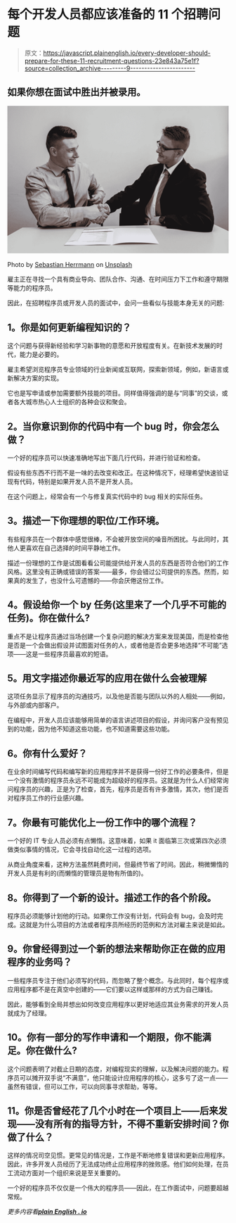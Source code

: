 # 每个开发人员都应该准备的 11 个招聘问题

> 原文：<https://javascript.plainenglish.io/every-developer-should-prepare-for-these-11-recruitment-questions-23e843a75e1f?source=collection_archive---------9----------------------->

## 如果你想在面试中胜出并被录用。

![](img/f211fa9313090cb9a896785a1b85d4d9.png)

Photo by [Sebastian Herrmann](https://unsplash.com/@officestock?utm_source=medium&utm_medium=referral) on [Unsplash](https://unsplash.com?utm_source=medium&utm_medium=referral)

雇主正在寻找一个具有商业导向、团队合作、沟通、在时间压力下工作和遵守期限等能力的程序员。

因此，在招聘程序员或开发人员的面试中，会问一些看似与技能本身无关的问题:

## **1。你是如何更新编程知识的？**

这个问题与获得新经验和学习新事物的意愿和开放程度有关。在新技术发展的时代，能力是必要的。

雇主希望浏览程序员专业领域的行业新闻或互联网，探索新领域，例如，新语言或新解决方案的实现。

它也是写申请或参加需要额外技能的项目。同样值得强调的是与“同事”的交谈，或者各大城市热心人士组织的各种会议和聚会。

## **2。当你意识到你的代码中有一个 bug 时，你会怎么做？**

一个好的程序员可以快速准确地写出下面几行代码，并进行验证和检查。

假设有些东西不行而不是一味的去改变和改正。在这种情况下，经理希望快速验证现有代码，特别是如果开发人员不是开发人员。

在这个问题上，经常会有一个与修复真实代码中的 bug 相关的实际任务。

## **3。描述一下你理想的职位/工作环境。**

有些程序员在一个群体中感觉很棒，不会被开放空间的噪音所困扰。与此同时，其他人更喜欢在自己选择的时间平静地工作。

描述一份理想的工作是试图看看公司能提供给开发人员的东西是否符合他们的工作风格。这里没有正确或错误的答案——最多，你会错过公司提供的东西。然而，如果真的发生了，也没什么可遗憾的——你会厌倦这份工作。

## **4。假设给你一个 by 任务(这里来了一个几乎不可能的任务)。你在做什么?**

重点不是让程序员通过当场创建一个复杂问题的解决方案来发现美国，而是检查他是否是一个会做出假设并试图面对任务的人，或者他是否会更多地选择“不可能”选项——这是一些程序员最喜欢的短语。

## **5。用文字描述你最近写的应用在做什么会被理解**

这项任务显示了程序员的沟通技巧，以及他是否能与团队以外的人相处——例如，与外部或内部客户。

在编程中，开发人员应该能够用简单的语言讲述项目的假设，并询问客户没有预见到的功能，因为他不知道这些功能，也不知道需要这些功能。

## **6。你有什么爱好？**

在业余时间编写代码和编写新的应用程序并不是获得一份好工作的必要条件，但是一个没有激情的程序员永远不可能成为超级好的程序员。这就是为什么人们经常询问程序员的兴趣，正是为了检查，首先，程序员是否有许多激情，其次，他们是否对程序员工作的行业感兴趣。

## **7。你最有可能优化上一份工作中的哪个流程？**

一个好的 IT 专业人员必须有点懒惰。这意味着，如果 it 面临第三次或第四次必须做类似事情的情况，它会寻找自动化这一过程的选项。

从商业角度来看，这种方法虽然耗费时间，但最终节省了时间。因此，稍微懒惰的开发人员是有利的(而懒惰的管理员是物有所值的)。

## **8。你得到了一个新的设计。描述工作的各个阶段。**

程序员必须能够计划他的行动。如果你工作没有计划，代码会有 bug，会及时完成。这就是为什么项目的方法或者程序员所经历的范例和方法对雇主来说是如此。

## **9。你曾经得到过一个新的想法来帮助你正在做的应用程序的业务吗？**

一些程序员专注于他们必须写的代码，而忽略了整个概念。与此同时，每个程序或应用程序都不是在真空中创建的——它们要以这样或那样的方式为自己赚钱。

因此，能够看到全局并想出如何改变应用程序以更好地适应其业务需求的开发人员就成为了经理。

## **10。你有一部分的写作申请和一个期限，你不能满足。你在做什么?**

这个问题表明了对截止日期的态度，对编程现实的理解，以及解决问题的能力。程序员可以摊开双手说“不满意”，他只能设计应用程序的核心，这多亏了这一点——虽然有错误，但可以工作，可以向同事寻求帮助，等等。

## **11。你是否曾经花了几个小时在一个项目上——后来发现——没有所有的指导方针，不得不重新安排时间？你做了什么？**

这样的情况司空见惯。更常见的情况是，工作是不断地修复错误和更新应用程序。因此，许多开发人员经历了无法成功终止应用程序的挫败感。他们如何处理，在员工流动方面对一个组织来说是至关重要的。

一个好的程序员不仅仅是一个伟大的程序员——因此，在工作面试中，问题要超越常规。

*更多内容看*[***plain English . io***](http://plainenglish.io/)